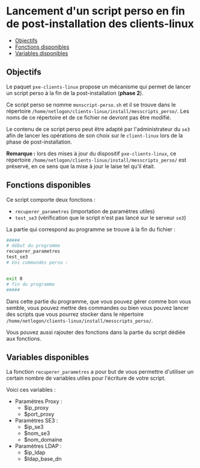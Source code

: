 # Lancement d'un script perso en fin de post-installation des clients-linux

* [Objectifs](#objectifs)
* [Fonctions disponibles](#fonctions-disponibles)
* [Variables disponibles](#variables-disponibles)


## Objectifs

Le paquet `pxe-clients-linux` propose un mécanisme qui permet de lancer un script perso à la fin de la post-installation (**phase 2**).

Ce script perso se nomme `monscript-perso.sh` et il se trouve dans le répertoire `/home/netlogon/clients-linux/install/messcripts_perso/`. Les noms de ce répertoire et de ce fichier ne devront pas être modifié.

Le contenu de ce script perso peut être adapté par l'administrateur du `se3` afin de lancer les opérations de son choix sur le `client-linux` lors de la phase de post-installation.


**Remarque :** lors des mises à jour du dispositif `pxe-clients-linux`, ce répertoire `/home/netlogon/clients-linux/install/messcripts_perso/` est préservé, en ce sens que la mise à jour le laise tel qu'il était.


## Fonctions disponibles

Ce script comporte deux fonctions :

* `recuperer_parametres` (importation de paramètres utiles)
* `test_se3` (vérification que le script n'est pas lancé sur le serveur `se3`)

La partie qui correspond au programme se trouve à la fin du fichier :
```sh
#####
# début du programme
recuperer_parametres
test_se3
# Vos commandes perso :


exit 0
# fin du programme
#####
```

Dans cette partie du programme, que vous pouvez gérer comme bon vous semble, vous pouvez mettre des commandes ou bien vous pouvez lancer des scripts que vous pourrez stocker dans le répertoire `/home/netlogon/clients-linux/install/messcripts_perso/`.

Vous pouvez aussi rajouter des fonctions dans la partie du script dédiée aux fonctions.


## Variables disponibles

La fonction `recuperer_parametres` a pour but de vous permettre d'utiliser un certain nombre de variables utiles pour l'écriture de votre script.

Voici ces variables :

* Paramètres Proxy :
    * $ip_proxy
    * $port_proxy
* Paramètres SE3 :
    * $ip_se3
    * $nom_se3
    * $nom_domaine
* Paramètres LDAP :
    * $ip_ldap
    * $ldap_base_dn


